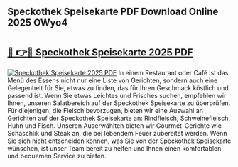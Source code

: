 ## Speckothek Speisekarte PDF Download Online 2025 OWyo4

# <h2><a href="http://gc96r7.nevu.top/?p=Speckothek+Speisekarte">🔗 👉🔴 Speckothek Speisekarte 2025 PDF</a></h2>

[![Speckothek Speisekarte 2025 PDF](https://i.imgur.com/dBaPXMq.png)](http://gc96r7.nevu.top/?p=Speckothek+Speisekarte)
In einem Restaurant oder Café ist das Menü des Essens nicht nur eine Liste von Gerichten, sondern auch eine Gelegenheit für Sie, etwas zu finden, das für Ihren Geschmack köstlich und passend ist. Wenn Sie etwas Leichtes und Frisches suchen, empfehlen wir Ihnen, unseren Salatbereich auf der Speckothek Speisekarte zu überprüfen. Für diejenigen, die Fleisch bevorzugen, bieten wir eine Auswahl an Gerichten auf der Speckothek Speisekarte an: Rindfleisch, Schweinefleisch, Huhn und Fisch. Unseren Auserwählten bieten wir Gourmet-Gerichte wie Schaschlik und Steak an, die bei lebendem Feuer zubereitet werden. Wenn Sie sich nicht entscheiden können, was Sie von der Speckothek Speisekarte wünschen, ist unser Team bereit zu helfen und Ihnen einen komfortablen und bequemen Service zu bieten.
